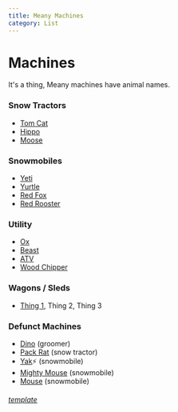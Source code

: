```yaml
---
title: Meany Machines
category: List
---
```

# Machines
It's a thing, Meany machines have animal names.

### Snow Tractors

* [Tom Cat](Tomcat)
* [Hippo](Hippo)
* [Moose](Moose)

### Snowmobiles

* [Yeti](Yeti)
* [Yurtle](Yurtle)
* [Red Fox](Red-Fox)
* [Red Rooster](Red-Rooster)

### Utility

* [Ox](Ox)
* [Beast](Beast)
* [ATV](Whats-its-Name)
* [Wood Chipper](Wood-Chipper)

### Wagons / Sleds

* [Thing 1](Thing-1), Thing 2, Thing 3

### Defunct Machines
* [Dino](Dino) (groomer)
* [Pack Rat](Pack-Rat) (snow tractor)
* [Yak](Yak)⚡️ (snowmobile)
* [Mighty Mouse](Mighty-Mouse) (snowmobile)
* [Mouse](Mouse) (snowmobile)

###### [template](Machine-Template)